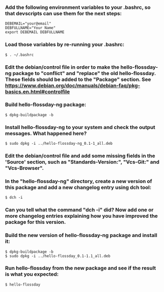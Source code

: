 ### Add the following environment variables to your .bashrc, so that devscripts can use them for the next steps:
    DEBEMAIL="your@email"
    DEBFULLNAME="Your Name"
    export DEBEMAIL DEBFULLNAME

### Load those variables by re-running your .bashrc:
    $ . ~/.bashrc

### Edit the debian/control file in order to make the hello-flossday-ng package to "conflict" and "replace" the old hello-flossday. These fields should be added to the "Package" section. See https://www.debian.org/doc/manuals/debian-faq/pkg-basics.en.html#controlfile

### Build hello-flossday-ng package:
    $ dpkg-buildpackage -b

### Install hello-flossday-ng to your system and check the output messages. What happened here?
    $ sudo dpkg -i ../hello-flossday-ng_0.1-1_all.deb

### Edit the debian/control file and add some missing fields in the 'Source' section, such as "Standards-Version:", "Vcs-Git:" and "Vcs-Browser".

### In the "hello-flossday-ng" directory, create a new version of this package and add a new changelog entry using dch tool:
    $ dch -i

### Can you tell what the command "dch -i" did? Now add one or more changelog entries explaining how you have improved the package for this version.

### Build the new version of hello-flossday-ng package and install it:
    $ dpkg-buildpackage -b
    $ sudo dpkg -i ../hello-flossday_0.1-1.1_all.deb

### Run hello-flossday from the new package and see if the result is what you expected:
    $ hello-flossday
